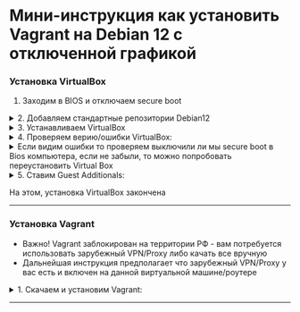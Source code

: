 # Мини-инструкция как установить Vagrant на Debian 12 с отключенной графикой

### Установка VirtualBox

1. Заходим в BIOS и отключаем secure boot
<details>
<summary>
2. Добавляем стандартные репозитории Debian12
</summary>
  
```
cat > /etc/apt/sources.list <<EOF 

#deb cdrom:[Debian GNU/Linux 12.5.0 _Bookworm_ - Official amd64 DVD Binary-1 with firmware 20240210-11:28]/ bookworm contrib main non-free-firmware
#
# From https://wiki.debian.org/SourcesList
#
deb http://deb.debian.org/debian bookworm main contrib non-free non-free-firmware
deb-src http://deb.debian.org/debian bookworm main contrib non-free non-free-firmware
#
deb http://deb.debian.org/debian-security/ bookworm-security main contrib non-free non-free-firmware
deb-src http://deb.debian.org/debian-security/ bookworm-security main contrib non-free non-free-firmware
#
deb http://deb.debian.org/debian bookworm-updates main contrib non-free non-free-firmware
deb-src http://deb.debian.org/debian bookworm-updates main contrib non-free non-free-firmware
#
EOF
```

</details>

<details>
<summary>
3. Устанавливаем VirtualBox
</summary>
  
```
apt-get update && apt install -y gpg wget
```

```
cd /tmp && wget -O- https://www.virtualbox.org/download/oracle_vbox_2016.asc | gpg --yes --output /usr/share/keyrings/oracle-virtualbox-2016.gpg --dearmor
```

```
echo "deb [arch=amd64 signed-by=/usr/share/keyrings/oracle-virtualbox-2016.gpg] https://download.virtualbox.org/virtualbox/debian bookworm contrib" > /etc/apt/sources.list.d/oracle-virtualbox.list
```

```
apt-get update -y && sudo apt upgrade -y && apt full-upgrade -y
```

```
apt install -y build-essential dkms rsync virtualbox-7.1 
```

</details>

<details>
<summary>
4. Проверяем верию/ошибки VirtualBox:
</summary>

```
VBoxManage --version 
```

</details>

<details>
<summary>
Если видим ошибки то проверяем выключили ли мы secure boot в Bios компьютера, если не забыли, то можно попробовать переустановить Virtual Box
</summary>
    
Удаляем VirtualBox:
  
```
apt-get purge virtualbox-\* 
```

Cмотрим доступные текущие версии VirtualBox:

```
apt install virtualbox 
```

Как пример, ставим версию virtualbox-6.1: 

```
apt install -y virtualbox-6.1 
```

</summary>
</details>

<details>

<summary>
5. Ставим Guest Additionals:
</summary>

Качаем Guest Additionals в папку /tmp:

```
wget -O /tmp/Oracle_VirtualBox_Extension_Pack-7.1.4.vbox-extpack 'https://download.virtualbox.org/virtualbox/7.1.4/Oracle_VirtualBox_Extension_Pack-7.1.4.vbox-extpack' 
```

Если нужна другая версия, то ищем ее тут: `https://www.virtualbox.org/wiki/Downloads`

Заходим на наш Linux через программу **Mobaxterm** и запускаем Virtualbox в графическом окне, набрав команду: `/usr/bin/virtualbox`  
Либо переводим Linux в графический режим набрав команду: `init 5` затем набираем `/usr/bin/virtualbox`  
   
В окне настроек VirtualBox выбираем: **Extension** => в открывшемся окне выбираем скачаный пакет  
(в нашем примере /tmp/Oracle_VirtualBox_Extension_Pack-7.1.4.vbox-extpack) и устанавливаем его.
</details>
   
На этом, установка VirtualBox закончена

---

### Установка Vagrant
   - Важно! Vagrant заблокирован на территории РФ - вам потребуется использовать зарубежный VPN/Proxy либо качать все вручную
   - Дальнейшая инструкция предполагает что зарубежный VPN/Proxy у вас есть и включен на данной виртуальной машине/роутере

<details>

<summary>
1. Скачаем и установим Vagrant:
</summary>

```
wget -O /tmp/vagrant_2.4.3-1_amd64.deb 'https://releases.hashicorp.com/vagrant/2.4.3/vagrant_2.4.3-1_amd64.deb'
```

```
dpkg -i vagrant_2.4.3-1_amd64.deb && rm vagrant_2.4.3-1_amd64.deb 
```

   - примечание: Данная версия Vagrant актуальна на 13.11.2024. Вы може найти актуальную версию по ссылке: `https://releases.hashicorp.com/vagrant`
   - если у вас нет зарубежного VPN на данной машине, то скачайте и дисрибутив вручную и положите его на данную машину,   
затем установите командой: `dpkg -i`
</details>




---


